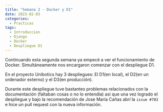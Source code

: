 ```yaml
---
title: "Semana 2 - Docker y D1"
date: 2023-02-03
categories:
  - Practicas
tags:
  - Introduccion
  - Django
  - Docker
  - Despliegue D1
---
```


Continuando esta segunda semana ya empecé a ver el funcionamiento de Docker. Simultáneamente nos encargaron comenzar con el despliegue D1.

En el proyecto Unibotics hay 3 despliegues: El D1(en local), el D2(en un ordenador externo) y el D3(en producción).

Durante este despliegue tuve bastantes problemas relacionados con la documentación (faltaban cosas o no lo entendía) así que una vez logrado el despliegue 
y bajo la recomendación de Jose María Cañas abrí la `issue #703` e hice un pull request con la nueva información.